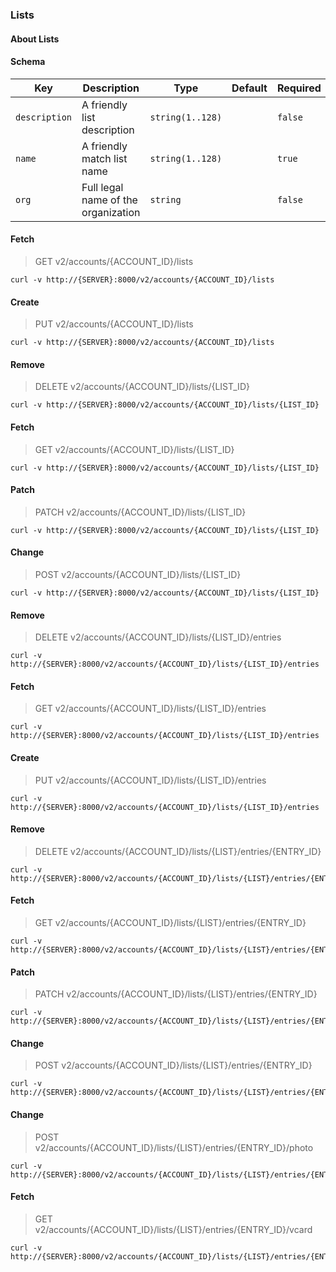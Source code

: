 ### Lists

#### About Lists

#### Schema

Key | Description | Type | Default | Required
--- | ----------- | ---- | ------- | --------
`description` | A friendly list description | `string(1..128)` |   | `false`
`name` | A friendly match list name | `string(1..128)` |   | `true`
`org` | Full legal name of the organization | `string` |   | `false`


#### Fetch

> GET v2/accounts/{ACCOUNT_ID}/lists

```curl
curl -v http://{SERVER}:8000/v2/accounts/{ACCOUNT_ID}/lists
```

#### Create

> PUT v2/accounts/{ACCOUNT_ID}/lists

```curl
curl -v http://{SERVER}:8000/v2/accounts/{ACCOUNT_ID}/lists
```

#### Remove

> DELETE v2/accounts/{ACCOUNT_ID}/lists/{LIST_ID}

```curl
curl -v http://{SERVER}:8000/v2/accounts/{ACCOUNT_ID}/lists/{LIST_ID}
```

#### Fetch

> GET v2/accounts/{ACCOUNT_ID}/lists/{LIST_ID}

```curl
curl -v http://{SERVER}:8000/v2/accounts/{ACCOUNT_ID}/lists/{LIST_ID}
```

#### Patch

> PATCH v2/accounts/{ACCOUNT_ID}/lists/{LIST_ID}

```curl
curl -v http://{SERVER}:8000/v2/accounts/{ACCOUNT_ID}/lists/{LIST_ID}
```

#### Change

> POST v2/accounts/{ACCOUNT_ID}/lists/{LIST_ID}

```curl
curl -v http://{SERVER}:8000/v2/accounts/{ACCOUNT_ID}/lists/{LIST_ID}
```

#### Remove

> DELETE v2/accounts/{ACCOUNT_ID}/lists/{LIST_ID}/entries

```curl
curl -v http://{SERVER}:8000/v2/accounts/{ACCOUNT_ID}/lists/{LIST_ID}/entries
```

#### Fetch

> GET v2/accounts/{ACCOUNT_ID}/lists/{LIST_ID}/entries

```curl
curl -v http://{SERVER}:8000/v2/accounts/{ACCOUNT_ID}/lists/{LIST_ID}/entries
```

#### Create

> PUT v2/accounts/{ACCOUNT_ID}/lists/{LIST_ID}/entries

```curl
curl -v http://{SERVER}:8000/v2/accounts/{ACCOUNT_ID}/lists/{LIST_ID}/entries
```

#### Remove

> DELETE v2/accounts/{ACCOUNT_ID}/lists/{LIST}/entries/{ENTRY_ID}

```curl
curl -v http://{SERVER}:8000/v2/accounts/{ACCOUNT_ID}/lists/{LIST}/entries/{ENTRY_ID}
```

#### Fetch

> GET v2/accounts/{ACCOUNT_ID}/lists/{LIST}/entries/{ENTRY_ID}

```curl
curl -v http://{SERVER}:8000/v2/accounts/{ACCOUNT_ID}/lists/{LIST}/entries/{ENTRY_ID}
```

#### Patch

> PATCH v2/accounts/{ACCOUNT_ID}/lists/{LIST}/entries/{ENTRY_ID}

```curl
curl -v http://{SERVER}:8000/v2/accounts/{ACCOUNT_ID}/lists/{LIST}/entries/{ENTRY_ID}
```

#### Change

> POST v2/accounts/{ACCOUNT_ID}/lists/{LIST}/entries/{ENTRY_ID}

```curl
curl -v http://{SERVER}:8000/v2/accounts/{ACCOUNT_ID}/lists/{LIST}/entries/{ENTRY_ID}
```

#### Change

> POST v2/accounts/{ACCOUNT_ID}/lists/{LIST}/entries/{ENTRY_ID}/photo

```curl
curl -v http://{SERVER}:8000/v2/accounts/{ACCOUNT_ID}/lists/{LIST}/entries/{ENTRY_ID}/photo
```

#### Fetch

> GET v2/accounts/{ACCOUNT_ID}/lists/{LIST}/entries/{ENTRY_ID}/vcard

```curl
curl -v http://{SERVER}:8000/v2/accounts/{ACCOUNT_ID}/lists/{LIST}/entries/{ENTRY_ID}/vcard
```

